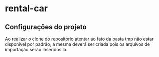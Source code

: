 # rental-car

## Configurações do projeto

Ao realizar o clone do repositório atentar ao fato da pasta tmp não estar disponível por padrão, a mesma deverá ser criada pois os arquivos de importação serão inseridos lá.